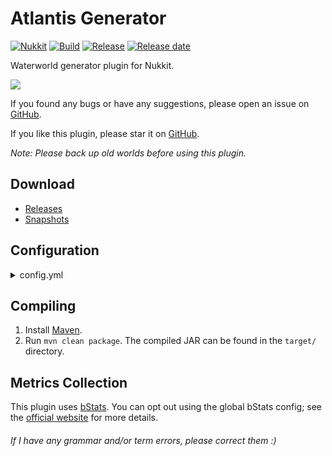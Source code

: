 # Atlantis Generator
[![Nukkit](https://img.shields.io/badge/Nukkit-1.0-green)](https://github.com/NukkitX/Nukkit)
[![Build](https://img.shields.io/circleci/build/github/wode490390/AtlantisGenerator/master)](https://circleci.com/gh/wode490390/AtlantisGenerator/tree/master)
[![Release](https://img.shields.io/github/v/release/wode490390/AtlantisGenerator)](https://github.com/wode490390/AtlantisGenerator/releases)
[![Release date](https://img.shields.io/github/release-date/wode490390/AtlantisGenerator)](https://github.com/wode490390/AtlantisGenerator/releases)
<!--[![MCBBS](https://img.shields.io/badge/-mcbbs-inactive)](https://www.mcbbs.net/thread-867768-1-1.html "亚特兰蒂斯水世界生成器")
[![Servers](https://img.shields.io/bstats/servers/4840)](https://bstats.org/plugin/bukkit/AtlantisGenerator/4840)
[![Players](https://img.shields.io/bstats/players/4840)](https://bstats.org/plugin/bukkit/AtlantisGenerator/4840)-->

Waterworld generator plugin for Nukkit.

![](https://i.loli.net/2020/09/28/1Bz6E7UHtrvRwJV.png)

If you found any bugs or have any suggestions, please open an issue on [GitHub](https://github.com/wode490390/AtlantisGenerator/issues).

If you like this plugin, please star it on [GitHub](https://github.com/wode490390/AtlantisGenerator).

*Note: Please back up old worlds before using this plugin.*

## Download
- [Releases](https://github.com/wode490390/AtlantisGenerator/releases)
- [Snapshots](https://circleci.com/gh/wode490390/AtlantisGenerator)

## Configuration
<details>
<summary>config.yml</summary>

```yaml
# Allowed values: Integers in the range [0, 255]
sea-level: 128
# enable biome
biome: true
# register limited old world generator
old: true
```
</details>

## Compiling
1. Install [Maven](https://maven.apache.org/).
2. Run `mvn clean package`. The compiled JAR can be found in the `target/` directory.

## Metrics Collection

This plugin uses [bStats](https://github.com/wode490390/bStats-Nukkit). You can opt out using the global bStats config; see the [official website](https://bstats.org/getting-started) for more details.

<!--[![Metrics](https://bstats.org/signatures/bukkit/AtlantisGenerator.svg)](https://bstats.org/plugin/bukkit/AtlantisGenerator/4840)-->

###### If I have any grammar and/or term errors, please correct them :)
